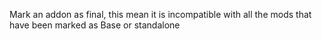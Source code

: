 Mark an addon as final, this mean it is incompatible with all the mods that have been marked as Base or standalone
